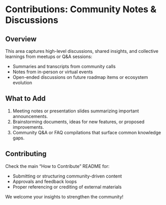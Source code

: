 # Contributions: Community Notes & Discussions

## Overview
This area captures high-level discussions, shared insights, and collective learnings from meetups or Q&A sessions:
- Summaries and transcripts from community calls
- Notes from in-person or virtual events
- Open-ended discussions on future roadmap items or ecosystem evolution

## What to Add
1. Meeting notes or presentation slides summarizing important announcements.
2. Brainstorming documents, ideas for new features, or proposed improvements.
3. Community Q&A or FAQ compilations that surface common knowledge gaps.

## Contributing
Check the main “How to Contribute” README for:
- Submitting or structuring community-driven content
- Approvals and feedback loops
- Proper referencing or crediting of external materials

We welcome your insights to strengthen the community!